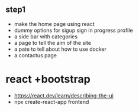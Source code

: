 ## step1
- make the home page using react 
- dummy options for sigup sign in progress profile 
- a side bar with categories
- a page to tell the aim of the site
- a pate to tell about how to use docker
- a contactus page 
# react +bootstrap
- https://react.dev/learn/describing-the-ui
- npx create-react-app frontend